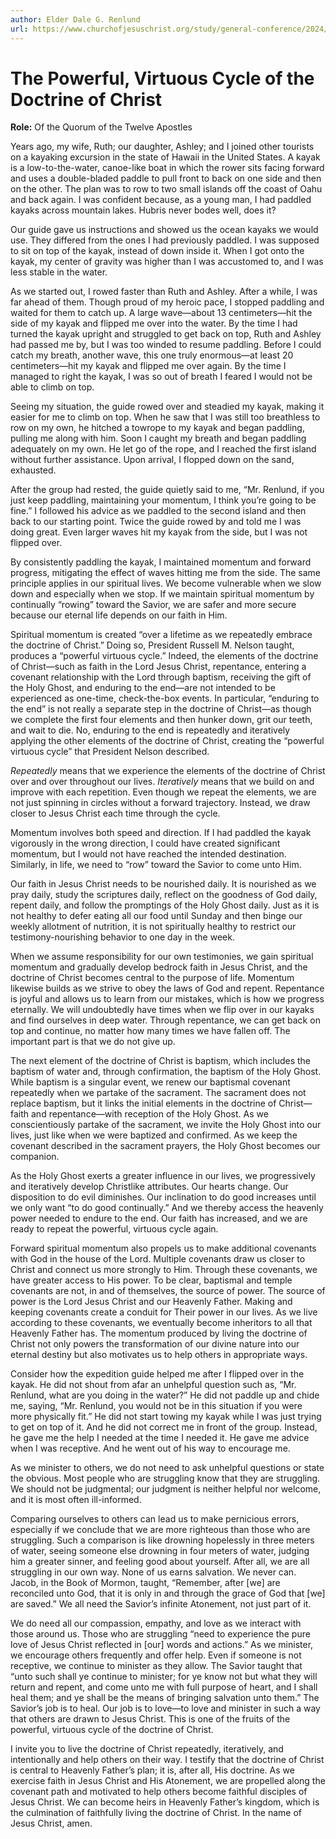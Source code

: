 ```yaml
---
author: Elder Dale G. Renlund
url: https://www.churchofjesuschrist.org/study/general-conference/2024/04/43renlund?lang=eng
---
```


# The Powerful, Virtuous Cycle of the Doctrine of Christ

**Role:** Of the Quorum of the Twelve Apostles

<a name="p1"></a>Years ago, my wife, Ruth; our daughter, Ashley; and I joined other tourists on a kayaking excursion in the state of Hawaii in the United States. A kayak is a low\-to\-the\-water, canoe\-like boat in which the rower sits facing forward and uses a double\-bladed paddle to pull front to back on one side and then on the other. The plan was to row to two small islands off the coast of Oahu and back again. I was confident because, as a young man, I had paddled kayaks across mountain lakes. Hubris never bodes well, does it?

<a name="p2"></a>Our guide gave us instructions and showed us the ocean kayaks we would use. They differed from the ones I had previously paddled. I was supposed to sit on top of the kayak, instead of down inside it. When I got onto the kayak, my center of gravity was higher than I was accustomed to, and I was less stable in the water.

<a name="p3"></a>As we started out, I rowed faster than Ruth and Ashley. After a while, I was far ahead of them. Though proud of my heroic pace, I stopped paddling and waited for them to catch up. A large wave—about 13 centimeters—hit the side of my kayak and flipped me over into the water. By the time I had turned the kayak upright and struggled to get back on top, Ruth and Ashley had passed me by, but I was too winded to resume paddling. Before I could catch my breath, another wave, this one truly enormous—at least 20 centimeters—hit my kayak and flipped me over again. By the time I managed to right the kayak, I was so out of breath I feared I would not be able to climb on top.

<a name="p4"></a>Seeing my situation, the guide rowed over and steadied my kayak, making it easier for me to climb on top. When he saw that I was still too breathless to row on my own, he hitched a towrope to my kayak and began paddling, pulling me along with him. Soon I caught my breath and began paddling adequately on my own. He let go of the rope, and I reached the first island without further assistance. Upon arrival, I flopped down on the sand, exhausted.

<a name="p5"></a>After the group had rested, the guide quietly said to me, “Mr. Renlund, if you just keep paddling, maintaining your momentum, I think you’re going to be fine.” I followed his advice as we paddled to the second island and then back to our starting point. Twice the guide rowed by and told me I was doing great. Even larger waves hit my kayak from the side, but I was not flipped over.

<a name="p6"></a>By consistently paddling the kayak, I maintained momentum and forward progress, mitigating the effect of waves hitting me from the side. The same principle applies in our spiritual lives. We become vulnerable when we slow down and especially when we stop. If we maintain spiritual momentum by continually “rowing” toward the Savior, we are safer and more secure because our eternal life depends on our faith in Him.

<a name="p7"></a>Spiritual momentum is created “over a lifetime as we repeatedly embrace the doctrine of Christ.” Doing so, President Russell M. Nelson taught, produces a “powerful virtuous cycle.” Indeed, the elements of the doctrine of Christ—such as faith in the Lord Jesus Christ, repentance, entering a covenant relationship with the Lord through baptism, receiving the gift of the Holy Ghost, and enduring to the end—are not intended to be experienced as one\-time, check\-the\-box events. In particular, “enduring to the end” is not really a separate step in the doctrine of Christ—as though we complete the first four elements and then hunker down, grit our teeth, and wait to die. No, enduring to the end is repeatedly and iteratively applying the other elements of the doctrine of Christ, creating the “powerful virtuous cycle” that President Nelson described.

<a name="p8"></a>*Repeatedly* means that we experience the elements of the doctrine of Christ over and over throughout our lives. *Iteratively* means that we build on and improve with each repetition. Even though we repeat the elements, we are not just spinning in circles without a forward trajectory. Instead, we draw closer to Jesus Christ each time through the cycle.

<a name="p9"></a>Momentum involves both speed and direction. If I had paddled the kayak vigorously in the wrong direction, I could have created significant momentum, but I would not have reached the intended destination. Similarly, in life, we need to “row” toward the Savior to come unto Him.

<a name="p10"></a>Our faith in Jesus Christ needs to be nourished daily. It is nourished as we pray daily, study the scriptures daily, reflect on the goodness of God daily, repent daily, and follow the promptings of the Holy Ghost daily. Just as it is not healthy to defer eating all our food until Sunday and then binge our weekly allotment of nutrition, it is not spiritually healthy to restrict our testimony\-nourishing behavior to one day in the week.

<a name="p11"></a>When we assume responsibility for our own testimonies, we gain spiritual momentum and gradually develop bedrock faith in Jesus Christ, and the doctrine of Christ becomes central to the purpose of life. Momentum likewise builds as we strive to obey the laws of God and repent. Repentance is joyful and allows us to learn from our mistakes, which is how we progress eternally. We will undoubtedly have times when we flip over in our kayaks and find ourselves in deep water. Through repentance, we can get back on top and continue, no matter how many times we have fallen off. The important part is that we do not give up.

<a name="p12"></a>The next element of the doctrine of Christ is baptism, which includes the baptism of water and, through confirmation, the baptism of the Holy Ghost. While baptism is a singular event, we renew our baptismal covenant repeatedly when we partake of the sacrament. The sacrament does not replace baptism, but it links the initial elements in the doctrine of Christ—faith and repentance—with reception of the Holy Ghost. As we conscientiously partake of the sacrament, we invite the Holy Ghost into our lives, just like when we were baptized and confirmed. As we keep the covenant described in the sacrament prayers, the Holy Ghost becomes our companion.

<a name="p13"></a>As the Holy Ghost exerts a greater influence in our lives, we progressively and iteratively develop Christlike attributes. Our hearts change. Our disposition to do evil diminishes. Our inclination to do good increases until we only want “to do good continually.” And we thereby access the heavenly power needed to endure to the end. Our faith has increased, and we are ready to repeat the powerful, virtuous cycle again.

<a name="p14"></a>Forward spiritual momentum also propels us to make additional covenants with God in the house of the Lord. Multiple covenants draw us closer to Christ and connect us more strongly to Him. Through these covenants, we have greater access to His power. To be clear, baptismal and temple covenants are not, in and of themselves, the source of power. The source of power is the Lord Jesus Christ and our Heavenly Father. Making and keeping covenants create a conduit for Their power in our lives. As we live according to these covenants, we eventually become inheritors to all that Heavenly Father has. The momentum produced by living the doctrine of Christ not only powers the transformation of our divine nature into our eternal destiny but also motivates us to help others in appropriate ways.

<a name="p15"></a>Consider how the expedition guide helped me after I flipped over in the kayak. He did not shout from afar an unhelpful question such as, “Mr. Renlund, what are you doing in the water?” He did not paddle up and chide me, saying, “Mr. Renlund, you would not be in this situation if you were more physically fit.” He did not start towing my kayak while I was just trying to get on top of it. And he did not correct me in front of the group. Instead, he gave me the help I needed at the time I needed it. He gave me advice when I was receptive. And he went out of his way to encourage me.

<a name="p16"></a>As we minister to others, we do not need to ask unhelpful questions or state the obvious. Most people who are struggling know that they are struggling. We should not be judgmental; our judgment is neither helpful nor welcome, and it is most often ill\-informed.

<a name="p19"></a>Comparing ourselves to others can lead us to make pernicious errors, especially if we conclude that we are more righteous than those who are struggling. Such a comparison is like drowning hopelessly in three meters of water, seeing someone else drowning in four meters of water, judging him a greater sinner, and feeling good about yourself. After all, we are all struggling in our own way. None of us earns salvation. We never can. Jacob, in the Book of Mormon, taught, “Remember, after \[we] are reconciled unto God, that it is only in and through the grace of God that \[we] are saved.” We all need the Savior’s infinite Atonement, not just part of it.

<a name="p17"></a>We do need all our compassion, empathy, and love as we interact with those around us. Those who are struggling “need to experience the pure love of Jesus Christ reflected in \[our] words and actions.” As we minister, we encourage others frequently and offer help. Even if someone is not receptive, we continue to minister as they allow. The Savior taught that “unto such shall ye continue to minister; for ye know not but what they will return and repent, and come unto me with full purpose of heart, and I shall heal them; and ye shall be the means of bringing salvation unto them.” The Savior’s job is to heal. Our job is to love—to love and minister in such a way that others are drawn to Jesus Christ. This is one of the fruits of the powerful, virtuous cycle of the doctrine of Christ.

<a name="p18"></a>I invite you to live the doctrine of Christ repeatedly, iteratively, and intentionally and help others on their way. I testify that the doctrine of Christ is central to Heavenly Father’s plan; it is, after all, His doctrine. As we exercise faith in Jesus Christ and His Atonement, we are propelled along the covenant path and motivated to help others become faithful disciples of Jesus Christ. We can become heirs in Heavenly Father’s kingdom, which is the culmination of faithfully living the doctrine of Christ. In the name of Jesus Christ, amen.
